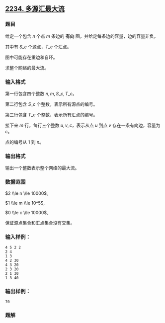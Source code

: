 ## [2234\. 多源汇最大流](https://www.acwing.com/problem/content/2236/)

### 题目

给定一个包含 $n$ 个点 $m$ 条边的 **有向** 图，并给定每条边的容量，边的容量非负。

其中有 $S\_c$ 个源点，$T\_c$ 个汇点。

图中可能存在重边和自环。

求整个网络的最大流。

### 输入格式

第一行包含四个整数 $n,m,S\_c,T\_c$。

第二行包含 $S\_c$ 个整数，表示所有源点的编号。

第三行包含 $T\_c$ 个整数，表示所有汇点的编号。

接下来 $m$ 行，每行三个整数 $u,v,c$，表示从点 $u$ 到点 $v$ 存在一条有向边，容量为 $c$。

点的编号从 $1$ 到 $n$。

### 输出格式

输出一个整数表示整个网络的最大流。

### 数据范围

$2 \\le n \\le 10000$,

$1 \\le m \\le 10^5$,

$0 \\le c \\le 10000$,

保证源点集合和汇点集合没有交集。

### 输入样例：

```
4 5 2 2
2 4
1 3
4 2 30
4 3 20
2 3 20
2 1 30
1 3 40
```

### 输出样例：

```
70
```

### 题解

